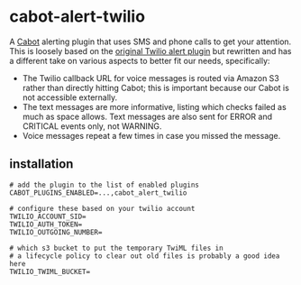 # cabot-alert-twilio

A [Cabot] alerting plugin that uses SMS and phone calls to get your attention.
This is loosely based on the [original Twilio alert plugin][orig] but rewritten
and has a different take on various aspects to better fit our needs,
specifically:

* The Twilio callback URL for voice messages is routed via Amazon S3 rather
  than directly hitting Cabot; this is important because our Cabot is not
  accessible externally.
* The text messages are more informative, listing which checks failed as much
  as space allows.  Text messages are also sent for ERROR and CRITICAL events
  only, not WARNING.
* Voice messages repeat a few times in case you missed the message.

## installation

```
# add the plugin to the list of enabled plugins
CABOT_PLUGINS_ENABLED=...,cabot_alert_twilio

# configure these based on your twilio account
TWILIO_ACCOUNT_SID=
TWILIO_AUTH_TOKEN=
TWILIO_OUTGOING_NUMBER=

# which s3 bucket to put the temporary TwiML files in
# a lifecycle policy to clear out old files is probably a good idea here
TWILIO_TWIML_BUCKET=
```

[Cabot]: https://github.com/arachnys/cabot
[orig]: https://github.com/bonniejools/cabot-alert-twilio
